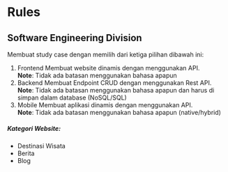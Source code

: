# Rules
## Software Engineering Division

Membuat study case dengan memilih dari ketiga pilihan dibawah ini:
1. Frontend
    Membuat website dinamis dengan menggunakan API.\
    **Note**: Tidak ada batasan menggunakan bahasa apapun 
2. Backend
    Membuat Endpoint CRUD dengan menggunakan Rest API. \
    **Note**: Tidak ada batasan menggunakan bahasa apapun dan harus di simpan dalam database (NoSQL/SQL)
3. Mobile
    Membuat aplikasi dinamis dengan menggunakan API.\
    **Note**: Tidak ada batasan menggunakan bahasa apapun (native/hybrid)

##### Kategori Website:
- Destinasi Wisata
- Berita
- Blog